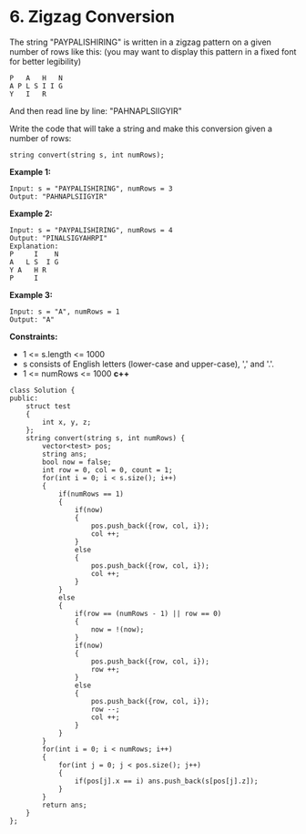 # 6. Zigzag Conversion
The string "PAYPALISHIRING" is written in a zigzag pattern on a given number of rows like this: (you may want to display this pattern in a fixed font for better legibility)

```
P   A   H   N
A P L S I I G
Y   I   R
```
And then read line by line: "PAHNAPLSIIGYIR"

Write the code that will take a string and make this conversion given a number of rows:
```
string convert(string s, int numRows);
```
**Example 1:**
```
Input: s = "PAYPALISHIRING", numRows = 3
Output: "PAHNAPLSIIGYIR"
```
**Example 2:**
```
Input: s = "PAYPALISHIRING", numRows = 4
Output: "PINALSIGYAHRPI"
Explanation:
P     I    N
A   L S  I G
Y A   H R
P     I
```
**Example 3:**
```
Input: s = "A", numRows = 1
Output: "A"
```
**Constraints:**
* 1 <= s.length <= 1000
* s consists of English letters (lower-case and upper-case), ',' and '.'.
* 1 <= numRows <= 1000
**c++**
```
class Solution {
public:
    struct test
    {
        int x, y, z;
    };
    string convert(string s, int numRows) {
        vector<test> pos;
        string ans;
        bool now = false;
        int row = 0, col = 0, count = 1;
        for(int i = 0; i < s.size(); i++)
        {
            if(numRows == 1)
            {
                if(now)
                {
                    pos.push_back({row, col, i});
                    col ++;
                }
                else
                {
                    pos.push_back({row, col, i});
                    col ++;
                }
            }
            else
            {
                if(row == (numRows - 1) || row == 0) 
                {
                    now = !(now);
                }
                if(now)
                {
                    pos.push_back({row, col, i});
                    row ++;
                }
                else
                {
                    pos.push_back({row, col, i});
                    row --;
                    col ++;
                }
            }
        }
        for(int i = 0; i < numRows; i++)
        {
            for(int j = 0; j < pos.size(); j++)
            {
                if(pos[j].x == i) ans.push_back(s[pos[j].z]);
            }
        }
        return ans;
    }
};
```
